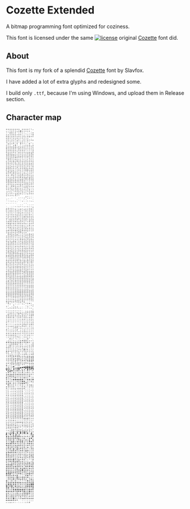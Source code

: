 # Cozette Extended

A bitmap programming font optimized for coziness.

This font is licensed under the same [![license](https://img.shields.io/github/license/slavfox/Cozette?style=flat-square)](https://github.com/slavfox/Cozette/blob/master/LICENSE) original [Cozette](https://github.com/slavfox/Cozette) font did.

## About

This font is my fork of a splendid
[Cozette](https://github.com/slavfox/Cozette) font by Slavfox.

I have added a lot of extra glyphs and redesigned some.

I build only `.ttf`, because I'm using Windows, and upload them in Release
section.

## Character map

![Character map](./img/showcase.png)
